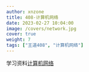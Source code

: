```yaml
---
author: xnzone 
title: 408-计算机网络
date: 2023-02-27 10:04:00
image: /covers/network.jpg
cover: true
weight: 7
tags: ["王道408", "计算机网络"]
---
```


学习资料[计算机网络](https://book.douban.com/subject/26960678/)